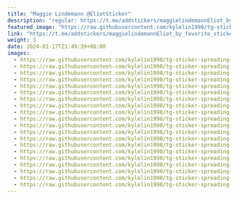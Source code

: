 ```yaml
---
title: "Maggie Lindemann @EliotSticker"
description: "regular: https://t.me/addstickers/maggielindemannEliot_by_favorite_stickers_bot"
featured_image: "https://raw.githubusercontent.com/kylelin1998/tg-sticker-spreading-worldwide-images/main/img/9e1ed220-8b51-4f2c-8d9f-899b28c2ba75.jpg"
link: "https://t.me/addstickers/maggielindemannEliot_by_favorite_stickers_bot"
weight: 3
date: 2024-01-17T21:49:39+08:00
images:
  - https://raw.githubusercontent.com/kylelin1998/tg-sticker-spreading-worldwide-images/main/img/9e1ed220-8b51-4f2c-8d9f-899b28c2ba75.jpg
  - https://raw.githubusercontent.com/kylelin1998/tg-sticker-spreading-worldwide-images/main/img/54a7e6e0-e566-4a07-bc0f-c068aff68a38.jpg
  - https://raw.githubusercontent.com/kylelin1998/tg-sticker-spreading-worldwide-images/main/img/8bd25abf-3e56-4ea3-b0ec-d5b8afd652fe.jpg
  - https://raw.githubusercontent.com/kylelin1998/tg-sticker-spreading-worldwide-images/main/img/582f4219-87ab-4301-9e1b-17a969a9d133.jpg
  - https://raw.githubusercontent.com/kylelin1998/tg-sticker-spreading-worldwide-images/main/img/7e85fabf-ff52-45b5-884b-a891f176b912.jpg
  - https://raw.githubusercontent.com/kylelin1998/tg-sticker-spreading-worldwide-images/main/img/68603c87-11c4-4c4c-adf8-1eb891507376.jpg
  - https://raw.githubusercontent.com/kylelin1998/tg-sticker-spreading-worldwide-images/main/img/a5c76416-f8b7-4c85-b8da-8cc60e1f8680.jpg
  - https://raw.githubusercontent.com/kylelin1998/tg-sticker-spreading-worldwide-images/main/img/6720f567-9aa5-4c36-a498-3e44ea82f7a8.jpg
  - https://raw.githubusercontent.com/kylelin1998/tg-sticker-spreading-worldwide-images/main/img/0f0713a5-8798-422b-8747-069d803a4568.jpg
  - https://raw.githubusercontent.com/kylelin1998/tg-sticker-spreading-worldwide-images/main/img/3d10ecce-66a1-420a-9d45-d482844a291d.jpg
  - https://raw.githubusercontent.com/kylelin1998/tg-sticker-spreading-worldwide-images/main/img/af51962c-04f3-4557-b780-3ec67c856059.jpg
  - https://raw.githubusercontent.com/kylelin1998/tg-sticker-spreading-worldwide-images/main/img/02528afa-a8cf-45a4-8f22-0f870e98167b.jpg
  - https://raw.githubusercontent.com/kylelin1998/tg-sticker-spreading-worldwide-images/main/img/a78cb4b1-99f4-409b-a1d4-09c9b03ddb06.jpg
  - https://raw.githubusercontent.com/kylelin1998/tg-sticker-spreading-worldwide-images/main/img/d6800c75-9c0e-48b0-84bb-96794051126e.jpg
  - https://raw.githubusercontent.com/kylelin1998/tg-sticker-spreading-worldwide-images/main/img/21a68fff-db00-43c5-959a-4176733680ee.jpg
  - https://raw.githubusercontent.com/kylelin1998/tg-sticker-spreading-worldwide-images/main/img/1632dd0b-7288-4460-bf85-4d5d9d290d80.jpg
  - https://raw.githubusercontent.com/kylelin1998/tg-sticker-spreading-worldwide-images/main/img/2c679889-dd3e-4fa1-b10d-5b3f5eec5ee6.jpg
  - https://raw.githubusercontent.com/kylelin1998/tg-sticker-spreading-worldwide-images/main/img/3632ed1b-0a94-4b12-b5da-2a20277f25ae.jpg
  - https://raw.githubusercontent.com/kylelin1998/tg-sticker-spreading-worldwide-images/main/img/c2930583-1364-460e-b61d-d9630831df16.jpg
  - https://raw.githubusercontent.com/kylelin1998/tg-sticker-spreading-worldwide-images/main/img/9246ce38-872d-434c-bd09-1359bd362a75.jpg
---
```

